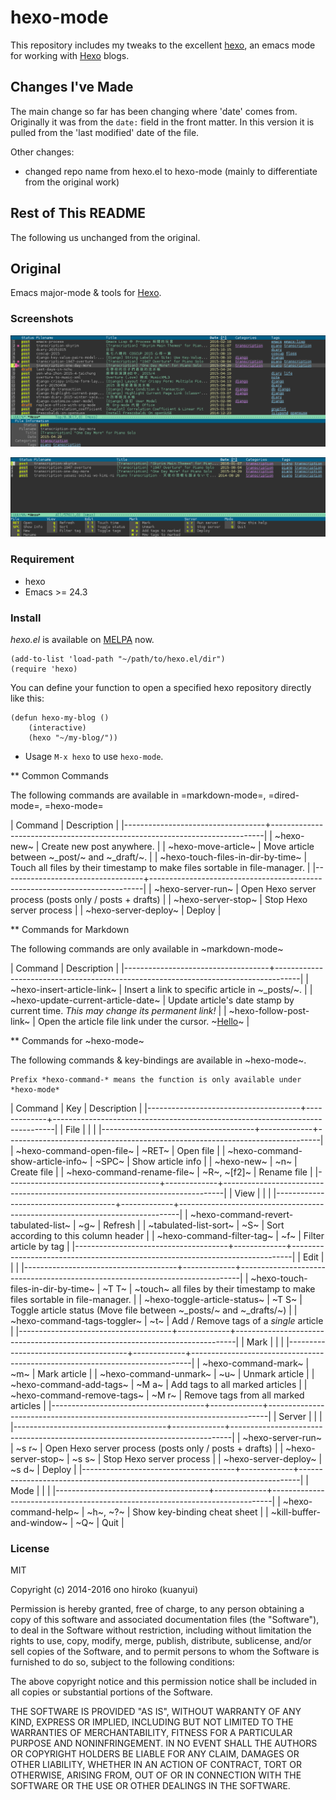 # hexo-mode

This repository includes my tweaks to the excellent
[hexo](https://github.com/hexojs/hexo), an emacs mode for working with
[Hexo](http://hexo.io/) blogs. 

## Changes I've Made

The main change so far has been changing where 'date' comes from.  Originally it
was from the `date:` field in the front matter.  In this version it is pulled
from the 'last modified' date of the file. 

Other changes:

* changed repo name from hexo.el to hexo-mode (mainly to differentiate from the
  original work)

## Rest of This README

The following us unchanged from the original.

## Original

Emacs major-mode & tools for [Hexo](https://github.com/hexojs/hexo).

### Screenshots
![Screenshot 1](screenshots/screenshot_1.png)

![Screeenshot 2](screenshots/screenshot_2.png)

### Requirement
- hexo
- Emacs >= 24.3

### Install

*hexo.el* is available on [MELPA](https://github.com/melpa/melpa) now.

```
(add-to-list 'load-path "~/path/to/hexo.el/dir")
(require 'hexo)
```

You can define your function to open a specified hexo repository directly like this:

```
(defun hexo-my-blog ()
    (interactive)
    (hexo "~/my-blog/"))
```

* Usage
`M-x hexo` to use `hexo-mode`.

** Common Commands

The following commands are available in =markdown-mode=, =dired-mode=, =hexo-mode= 

| Command                           | Description                                                                |
|-----------------------------------+----------------------------------------------------------------------------|
| ~hexo-new~                        | Create new post anywhere.                                                  |
| ~hexo-move-article~               | Move article between ~_post/~ and ~_draft/~.                               |
| ~hexo-touch-files-in-dir-by-time~ | Touch all files by their timestamp to make files sortable in file-manager. |
|-----------------------------------+----------------------------------------------------------------------------|
| ~hexo-server-run~                 | Open Hexo server process (posts only / posts + drafts)                     |
| ~hexo-server-stop~                | Stop Hexo server process                                                   |
| ~hexo-server-deploy~              | Deploy                                                                     |

** Commands for Markdown

The following commands are only available in ~markdown-mode~

| Command                            | Description                                                                        |
|------------------------------------+------------------------------------------------------------------------------------|
| ~hexo-insert-article-link~         | Insert a link to specific article in ~_posts/~.                                    |
| ~hexo-update-current-article-date~ | Update article's date stamp by current time. *This may change its permanent link!* |
| ~hexo-follow-post-link~            | Open the article file link under the cursor. <ex> ~[Hello](/2016/05/hello/)~       |

** Commands for ~hexo-mode~

The following commands & key-bindings are available in ~hexo-mode~.

```
Prefix *hexo-command-* means the function is only available under *hexo-mode*
```

| Command                              | Key         | Description                                                                  |
|--------------------------------------+-------------+------------------------------------------------------------------------------|
| File                                 |             |                                                                              |
|--------------------------------------+-------------+------------------------------------------------------------------------------|
| ~hexo-command-open-file~             | ~RET~       | Open file                                                                    |
| ~hexo-command-show-article-info~     | ~SPC~       | Show article info                                                            |
| ~hexo-new~                           | ~n~         | Create file                                                                  |
| ~hexo-command-rename-file~           | ~R~, ~[f2]~ | Rename file                                                                  |
|--------------------------------------+-------------+------------------------------------------------------------------------------|
| View                                 |             |                                                                              |
|--------------------------------------+-------------+------------------------------------------------------------------------------|
| ~hexo-command-revert-tabulated-list~ | ~g~         | Refresh                                                                      |
| ~tabulated-list-sort~                | ~S~         | Sort according to this column header                                         |
| ~hexo-command-filter-tag~            | ~f~         | Filter article by tag                                                        |
|--------------------------------------+-------------+------------------------------------------------------------------------------|
| Edit                                 |             |                                                                              |
|--------------------------------------+-------------+------------------------------------------------------------------------------|
| ~hexo-touch-files-in-dir-by-time~    | ~T T~       | ~touch~ all files by their timestamp to make files sortable in file-manager. |
| ~hexo-toggle-article-status~         | ~T S~       | Toggle article status (Move file between ~_posts/~ and ~_drafts/~)           |
| ~hexo-command-tags-toggler~          | ~t~         | Add / Remove tags of a *single* article                                      |
|--------------------------------------+-------------+------------------------------------------------------------------------------|
| Mark                                 |             |                                                                              |
|--------------------------------------+-------------+------------------------------------------------------------------------------|
| ~hexo-command-mark~                  | ~m~         | Mark article                                                                 |
| ~hexo-command-unmark~                | ~u~         | Unmark article                                                               |
| ~hexo-command-add-tags~              | ~M a~       | Add tags to all marked articles                                              |
| ~hexo-command-remove-tags~           | ~M r~       | Remove tags from all marked articles                                         |
|--------------------------------------+-------------+------------------------------------------------------------------------------|
| Server                               |             |                                                                              |
|--------------------------------------+-------------+------------------------------------------------------------------------------|
| ~hexo-server-run~                    | ~s r~       | Open Hexo server process (posts only / posts + drafts)                       |
| ~hexo-server-stop~                   | ~s s~       | Stop Hexo server process                                                     |
| ~hexo-server-deploy~                 | ~s d~       | Deploy                                                                       |
|--------------------------------------+-------------+------------------------------------------------------------------------------|
| Mode                                 |             |                                                                              |
|--------------------------------------+-------------+------------------------------------------------------------------------------|
| ~hexo-command-help~                  | ~h~, ~?~    | Show key-binding cheat sheet                                                 |
| ~kill-buffer-and-window~             | ~Q~         | Quit                                                                         |


### License
MIT

Copyright (c) 2014-2016 ono hiroko (kuanyui)

Permission is hereby granted, free of charge, to any person obtaining
a copy of this software and associated documentation files (the
"Software"), to deal in the Software without restriction, including
without limitation the rights to use, copy, modify, merge, publish,
distribute, sublicense, and/or sell copies of the Software, and to
permit persons to whom the Software is furnished to do so, subject to
the following conditions:

The above copyright notice and this permission notice shall be
included in all copies or substantial portions of the Software.

THE SOFTWARE IS PROVIDED "AS IS", WITHOUT WARRANTY OF ANY KIND,
EXPRESS OR IMPLIED, INCLUDING BUT NOT LIMITED TO THE WARRANTIES OF
MERCHANTABILITY, FITNESS FOR A PARTICULAR PURPOSE AND
NONINFRINGEMENT. IN NO EVENT SHALL THE AUTHORS OR COPYRIGHT HOLDERS BE
LIABLE FOR ANY CLAIM, DAMAGES OR OTHER LIABILITY, WHETHER IN AN ACTION
OF CONTRACT, TORT OR OTHERWISE, ARISING FROM, OUT OF OR IN CONNECTION
WITH THE SOFTWARE OR THE USE OR OTHER DEALINGS IN THE SOFTWARE.
